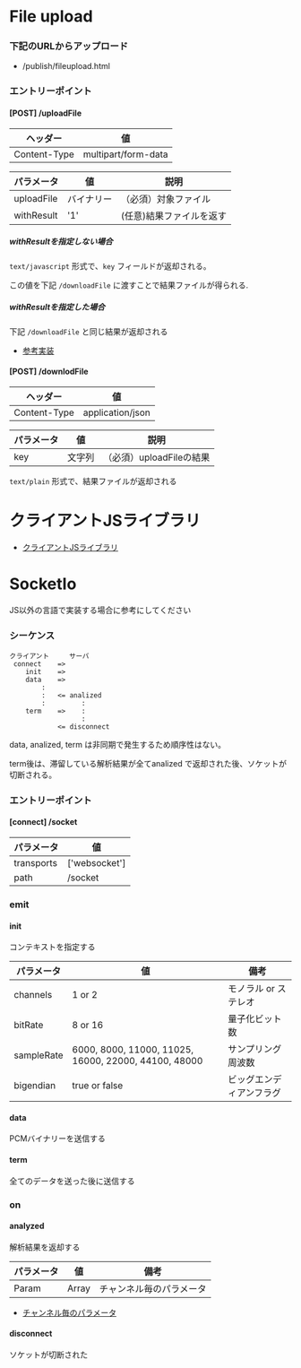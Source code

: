 # File upload
### 下記のURLからアップロード
- /publish/fileupload.html

### エントリーポイント
#### [POST] /uploadFile
| ヘッダー | 値 |
|---|---|
|Content-Type | multipart/form-data |

| パラメータ | 値 | 説明 |
|---|---|---|
| uploadFile | バイナリー | （必須）対象ファイル |
| withResult | '1' | (任意)結果ファイルを返す |

##### withResultを指定しない場合
`text/javascript` 形式で、`key` フィールドが返却される。

この値を下記 `/downloadFile` に渡すことで結果ファイルが得られる.

##### withResultを指定した場合
下記 `/downloadFile` と同じ結果が返却される

- [参考実装](/../../../../esjapan/esas-core-v2/blob/master/server/public/publish/fileupload.html#L156)

#### [POST] /downlodFile
| ヘッダー | 値 |
|---|---|
|Content-Type | application/json |

| パラメータ | 値 | 説明 |
|---|---|---|
| key | 文字列 | （必須）uploadFileの結果 |

`text/plain` 形式で、結果ファイルが返却される

# クライアントJSライブラリ
- [クライアントJSライブラリ](/../../../../esjapan/esas-core-v2/tree/master/clientjs)

# SocketIo
JS以外の言語で実装する場合に参考にしてください

### シーケンス

```
クライアント     サーバ
 connect    =>
    init    =>
    data    =>
        :
        :   <= analized
        :         :
    term    =>    :
                  :
            <= disconnect
```
data, analized, term は非同期で発生するため順序性はない。

term後は、滞留している解析結果が全てanalized で返却された後、ソケットが切断される。

### エントリーポイント
#### [connect] /socket
| パラメータ | 値 |
|---|---|
| transports | ['websocket'] |
| path | /socket |

### emit
#### init
コンテキストを指定する

| パラメータ | 値 | 備考 |
|---|---|---|
| channels | 1 or 2 | モノラル or ステレオ |
| bitRate | 8 or 16 | 量子化ビット数 |
| sampleRate | 6000, 8000, 11000, 11025, 16000, 22000, 44100, 48000  | サンプリング周波数 |
| bigendian | true or false | ビッグエンディアンフラグ |

#### data
PCMバイナリーを送信する

#### term
全てのデータを送った後に送信する

### on
#### analyzed
解析結果を返却する

| パラメータ | 値 | 備考 |
|---|---|---|
| Param | Array | チャンネル毎のパラメータ |

- [チャンネル毎のパラメータ](/../../../../esjapan/esas-core-v2-dev/blob/master/doc/config.md#チャンネル毎のパラメータcustomfields)

#### disconnect
ソケットが切断された
